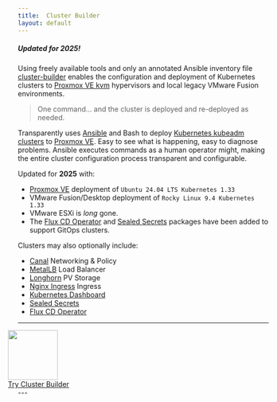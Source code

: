 ```yaml
---
title:  Cluster Builder
layout: default
---
```


##### Updated for 2025!

Using freely available tools and only an annotated Ansible inventory file [cluster-builder](https://github.com/ids/cluster-builder) enables the configuration and deployment of Kubernetes clusters to [Proxmox VE kvm](https://www.proxmox.com/en/) hypervisors and local legacy VMware Fusion environments.

> One command... and the cluster is deployed and re-deployed as needed. 

<script id="asciicast-r6irOhfrbkTKvdo7SlVbGEyUL" src="https://asciinema.org/a/r6irOhfrbkTKvdo7SlVbGEyUL.js"  async data-autoplay="true" data-rows="41" data-theme="solarized-dark" data-size="small" data-speed="5"></script>

<script
  src="https://code.jquery.com/jquery-3.3.1.min.js"
  integrity="sha256-FgpCb/KJQlLNfOu91ta32o/NMZxltwRo8QtmkMRdAu8="
  crossorigin="anonymous"></script>

Transparently uses [Ansible](https://www.ansible.com) and Bash to deploy [Kubernetes kubeadm clusters](https://kubernetes.io/docs/setup/production-environment/tools/kubeadm/create-cluster-kubeadm/) to [Proxmox VE](https://www.proxmox.com/en/).  Easy to see what is happening, easy to diagnose problems.  Ansible executes commands as a human operator might, making the entire cluster configuration process transparent and configurable.

Updated for __2025__ with:

- [Proxmox VE](https://www.proxmox.com/en/) deployment of `Ubuntu 24.04 LTS Kubernetes 1.33`
- VMware Fusion/Desktop deployment of `Rocky Linux 9.4 Kubernetes 1.33`
- VMware ESXi is _long_ gone.
- The [Flux CD Operator](https://fluxcd.control-plane.io/operator/) and [Sealed Secrets](https://github.com/bitnami-labs/sealed-secrets) packages have been added to support GitOps clusters.

Clusters may also optionally include:

- [Canal](https://docs.tigera.io/calico/latest/getting-started/kubernetes/flannel/install-for-flannel) Networking & Policy
- [MetalLB](https://metallb.universe.tf) Load Balancer
- [Longhorn](https://longhorn.io/) PV Storage
- [Nginx Ingress](https://github.com/kubernetes/ingress-nginx) Ingress
- [Kubernetes Dashboard](https://kubernetes.io/docs/tasks/access-application-cluster/web-ui-dashboard/)
- [Sealed Secrets](https://github.com/bitnami-labs/sealed-secrets)
- [Flux CD Operator](https://fluxcd.control-plane.io/operator/)

---
<div class="center" style="margin-left: -20px;">
<img style="width: 100px;box-shadow:none;margin-bottom:0px" src="/assets/images/cbLogo2-100.png" >
</div>
<div class="center" style="margin-left: -20px;">
<a id="try-cb-link" href="https://github.com/ids/cluster-builder">Try Cluster Builder</a>
</div>
---
<style>

</style>